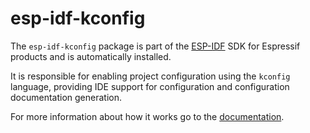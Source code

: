 # esp-idf-kconfig

The ```esp-idf-kconfig``` package is part of the [ESP-IDF](https://github.com/espressif/esp-idf) SDK for Espressif products and is automatically installed.

It is responsible for enabling project configuration using the ```kconfig``` language, providing IDE support for configuration and configuration documentation generation.

For more information about how it works go to the [documentation](https://github.com/espressif/esp-idf-kconfig/blob/master/docs/DOCUMENTATION.md).
